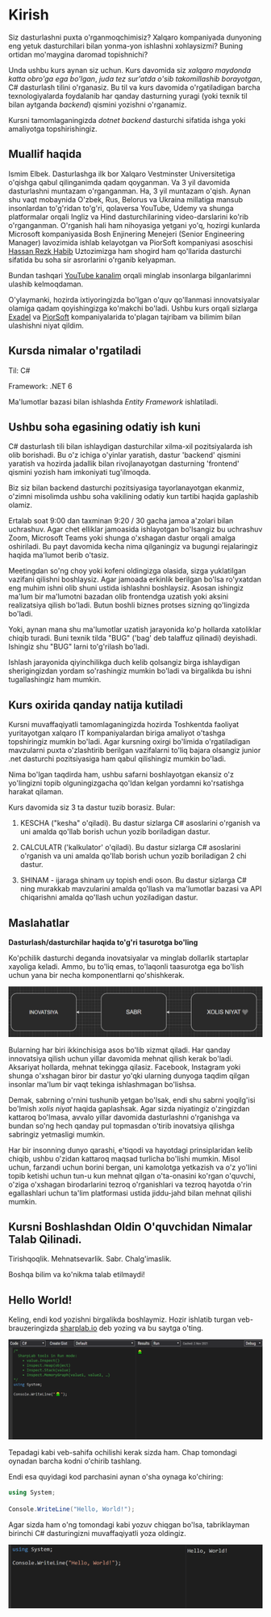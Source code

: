 # Kirish

Siz dasturlashni puxta o'rganmoqchimisiz? 
Xalqaro kompaniyada dunyoning eng yetuk dasturchilari bilan yonma-yon ishlashni xohlaysizmi? 
Buning ortidan mo'maygina daromad topishnichi? 

Unda ushbu kurs aynan siz uchun. Kurs davomida siz _xalqaro maydonda katta obro'ga ega bo'lgan_, _juda tez sur'atda o'sib takomillashib borayotgan_, C# dasturlash tilini o'rganasiz. Bu til va kurs davomida o'rgatiladigan barcha texnologiyalarda foydalanib har qanday dasturning yuragi (yoki texnik til bilan aytganda _backend_) qismini yozishni o'rganamiz.

Kursni tamomlaganingizda _dotnet backend_ dasturchi sifatida ishga yoki amaliyotga topshirishingiz.

## Muallif haqida

Ismim Elbek. Dasturlashga ilk bor Xalqaro Vestminster Universitetiga o'qishga qabul qilinganimda qadam qoyganman. Va 3 yil davomida dasturlashni muntazam o'rganganman. Ha, 3 yil muntazam o'qish. Aynan shu vaqt mobaynida O'zbek, Rus, Belorus va Ukraina millatiga mansub insonlardan to'g'ridan to'g'ri, qolaversa YouTube, Udemy va shunga platformalar orqali Ingliz va Hind dasturchilarining video-darslarini ko'rib o'rganganman. O'rganish hali ham nihoyasiga yetgani yo'q, hozirgi kunlarda Microsoft kompaniyasida Bosh Enjinering Menejeri (Senior Engineering Manager) lavozimida ishlab kelayotgan va PiorSoft kompaniyasi asoschisi [Hassan Rezk Habib](https://www.linkedin.com/in/hassanrezkhabib) Uztozimizga ham shogird ham qo'llarida dasturchi sifatida bu soha sir asrorlarini o'rganib kelyapman.

Bundan tashqari [YouTube kanalim](https://www.youtube.com/DasturlashniOrganamiz) orqali minglab insonlarga bilganlarimni ulashib kelmoqdaman. 

O'ylaymanki, hozirda ixtiyoringizda bo'lgan o'quv qo'llanmasi innovatsiyalar olamiga qadam qoyishingizga ko'makchi bo'ladi. Ushbu kurs orqali sizlarga [Exadel](https://exadel.com) va [PiorSoft](https://piorsoft.com) kompaniyalarida to'plagan tajribam va bilimim bilan ulashishni niyat qildim.

## Kursda nimalar o'rgatiladi 

Til: C#

Framework: .NET 6 

Ma'lumotlar bazasi bilan ishlashda _Entity Framework_ ishlatiladi. 

## Ushbu soha egasining odatiy ish kuni

C# dasturlash tili bilan ishlaydigan dasturchilar xilma-xil pozitsiyalarda ish olib borishadi. Bu o'z ichiga o'yinlar yaratish, dastur 'backend' qismini yaratish va hozirda jadallik bilan rivojlanayotgan dasturning 'frontend' qismini yozish ham imkoniyati tug'ilmoqda. 

Biz siz bilan backend dasturchi pozitsiyasiga tayorlanayotgan ekanmiz, o'zimni misolimda ushbu soha vakilining odatiy kun tartibi haqida gaplashib olamiz. 

Ertalab soat 9:00 dan taxminan 9:20 / 30 gacha jamoa a'zolari bilan uchrashuv. Agar chet elliklar jamoasida ishlayotgan bo'lsangiz bu uchrashuv Zoom, Microsoft Teams yoki shunga o'xshagan dastur orqali amalga oshiriladi. Bu payt davomida kecha nima qilganingiz va bugungi rejalaringiz haqida ma'lumot berib o'tasiz.

Meetingdan so'ng choy yoki kofeni oldingizga olasida, sizga yuklatilgan vazifani qilishni boshlaysiz. Agar jamoada erkinlik berilgan bo'lsa ro'yxatdan eng muhim ishni olib shuni ustida ishlashni boshlaysiz. Asosan ishingiz ma'lum bir ma'lumotni bazadan olib frontendga uzatish yoki aksini realizatsiya qilish bo'ladi. Butun boshli biznes protses sizning qo'lingizda bo'ladi. 

Yoki, aynan mana shu ma'lumotlar uzatish jarayonida ko'p hollarda xatoliklar chiqib turadi. Buni texnik tilda "BUG" ('bag' deb talaffuz qilinadi) deyishadi. Ishingiz shu "BUG" larni to'g'rilash bo'ladi. 

Ishlash jarayonida qiyinchilikga duch kelib qolsangiz birga ishlaydigan sherigingizdan yordam so'rashingiz mumkin bo'ladi va birgalikda bu ishni tugallashingiz ham mumkin. 

## Kurs oxirida qanday natija kutiladi

Kursni muvaffaqiyatli tamomlaganingizda hozirda Toshkentda faoliyat yuritayotgan xalqaro IT kompaniyalardan biriga amaliyot o'tashga topshiringiz mumkin bo'ladi. Agar kursning oxirgi bo'limida o'rgatiladigan mavzularni puxta o'zlashtirib berilgan vazifalarni to'liq bajara olsangiz junior .net dasturchi pozitsiyasiga ham qabul qilishingiz mumkin bo'ladi. 

Nima bo'lgan taqdirda ham, ushbu safarni boshlayotgan ekansiz o'z yo'lingizni topib olguningizgacha qo'ldan kelgan yordamni ko'rsatishga harakat qilaman. 

Kurs davomida siz 3 ta dastur tuzib borasiz. Bular: 
1. KESCHA ("kesha" o'qiladi). Bu dastur sizlarga C# asoslarini o'rganish va uni amalda qo'llab borish uchun yozib boriladigan dastur. 

2. CALCULATR ('kalkulator' o'qiladi). Bu dastur sizlarga C# asoslarini o'rganish va uni amalda qo'llab borish uchun yozib boriladigan 2 chi dastur. 

3. SHINAM - ijaraga shinam uy topish endi oson. Bu dastur sizlarga C# ning murakkab mavzularini amalda qo'llash va ma'lumotlar bazasi va API chiqarishni amalda qo'llash uchun yoziladigan dastur.


## Maslahatlar 

__Dasturlash/dasturchilar haqida to'g'ri tasurotga bo'ling__

Ko'pchilik dasturchi deganda inovatsiyalar va minglab dollarlik startaplar xayoliga keladi. Ammo, bu to'liq emas, to'laqonli taasurotga ega bo'lish uchun yana bir necha komponentlarni qo'shishkerak. 

![Full Cycle of Programming](../Images/Diagram1.png "a title")

Bularning har biri ikkinchisiga asos bo'lib xizmat qiladi. Har qanday innovatsiya qilish uchun yillar davomida mehnat qilish kerak bo'ladi. Aksariyat hollarda, mehnat tekingga qilasiz. Facebook, Instagram yoki shunga o'xshagan biror bir dastur yo'qki ularning dunyoga taqdim qilgan insonlar ma'lum bir vaqt tekinga ishlashmagan bo'lishsa. 

Demak, sabrning o'rnini tushunib yetgan bo'lsak, endi shu sabrni yoqilg'isi bo'lmish _xolis niyat_ haqida gaplashsak. Agar sizda niyatingiz o'zingizdan kattaroq bo'lmasa, avvalo yillar davomida dasturlashni o'rganishga va bundan so'ng hech qanday pul topmasdan o'tirib inovatsiya qilishga sabringiz yetmasligi mumkin. 

Har bir insonning dunyo qarashi, e'tiqodi va hayotdagi prinsiplaridan kelib chiqib, ushbu o'zidan kattaroq maqsad turlicha bo'lishi mumkin. Misol uchun, farzandi uchun borini bergan, uni kamolotga yetkazish va o'z yo'lini topib ketishi uchun tun-u kun mehnat qilgan o'ta-onasini ko'rgan o'quvchi, o'ziga o'xshagan birodarlarini tezroq o'rganishlari va tezroq hayotda o'rin egallashlari uchun ta'lim platformasi ustida jiddu-jahd bilan mehnat qilishi mumkin. 


## Kursni Boshlashdan Oldin O'quvchidan Nimalar Talab Qilinadi. 

Tirishqoqlik. Mehnatsevarlik. Sabr. Chalg'imaslik. 

Boshqa bilim va ko'nikma talab etilmaydi!

## Hello World!

Keling, endi kod yozishni birgalikda boshlaymiz. Hozir ishlatib turgan veb-brauzeringizda [sharplab.io](https://sharplab.io) deb yozing va bu saytga o'ting. 

![sharplab.io](../Images/Diagram2.png "online compiler")

Tepadagi kabi veb-sahifa ochilishi kerak sizda ham. Chap tomondagi oynadan barcha kodni o'chirib tashlang. 

Endi esa quyidagi kod parchasini aynan o'sha oynaga ko'chiring: 

```csharp
using System;

Console.WriteLine("Hello, World!");
```

Agar sizda ham o'ng tomondagi kabi yozuv chiqgan bo'lsa, tabriklayman birinchi C# dasturingizni muvaffaqiyatli yoza oldingiz. 

![sharplab.io](../Images/Diagram3.png "online compiler")




